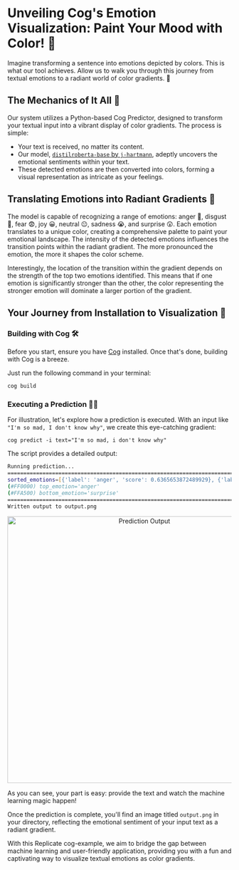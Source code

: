 # **Unveiling Cog's Emotion Visualization: Paint Your Mood with Color!** 🌈

Imagine transforming a sentence into emotions depicted by colors. This is what our tool achieves. Allow us to walk you through this journey from textual emotions to a radiant world of color gradients. 🎨

## The Mechanics of It All 🤔

Our system utilizes a Python-based Cog Predictor, designed to transform your textual input into a vibrant display of color gradients. The process is simple:
- Your text is received, no matter its content.
- Our model, [`distilroberta-base` by `j-hartmann`](https://huggingface.co/j-hartmann/emotion-english-distilroberta-base), adeptly uncovers the emotional sentiments within your text.
- These detected emotions are then converted into colors, forming a visual representation as intricate as your feelings.

## Translating Emotions into Radiant Gradients 🎨

The model is capable of recognizing a range of emotions: anger 🤬, disgust 🤢, fear 😨, joy 😀, neutral 😐, sadness 😭, and surprise 😲. Each emotion translates to a unique color, creating a comprehensive palette to paint your emotional landscape. The intensity of the detected emotions influences the transition points within the radiant gradient. The more pronounced the emotion, the more it shapes the color scheme.

Interestingly, the location of the transition within the gradient depends on the strength of the top two emotions identified. This means that if one emotion is significantly stronger than the other, the color representing the stronger emotion will dominate a larger portion of the gradient.

## Your Journey from Installation to Visualization 🚀

### Building with Cog 🛠️

Before you start, ensure you have [Cog](https://github.com/replicate/cog) installed. Once that's done, building with Cog is a breeze. 

Just run the following command in your terminal:
```zsh
cog build
```

### Executing a Prediction 🏃‍♀️

For illustration, let's explore how a prediction is executed. With an input like `"I'm so mad, I don't know why"`, we create this eye-catching gradient:
```
cog predict -i text="I'm so mad, i don't know why"
```

The script provides a detailed output:
```zsh
Running prediction...
================================================================================
sorted_emotions=[{'label': 'anger', 'score': 0.6365653872489929}, {'label': 'surprise', 'score': 0.22874169051647186}]
(#FF0000) top_emotion='anger'
(#FFA500) bottom_emotion='surprise'
================================================================================
Written output to output.png
```

<center>
    <img src="https://cdn.discordapp.com/attachments/847959427424452639/1115395222696906862/output.png" alt="Prediction Output" width="600px" />
</center>

As you can see, your part is easy: provide the text and watch the machine learning magic happen!

Once the prediction is complete, you'll find an image titled `output.png` in your directory, reflecting the emotional sentiment of your input text as a radiant gradient.

With this Replicate cog-example, we aim to bridge the gap between machine learning and user-friendly application, providing you with a fun and captivating way to visualize textual emotions as color gradients.
